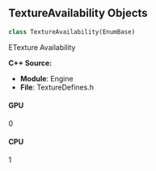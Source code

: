 ## TextureAvailability Objects

```python
class TextureAvailability(EnumBase)
```

ETexture Availability

**C++ Source:**

- **Module**: Engine
- **File**: TextureDefines.h

<a id="unreal.TextureAvailability.GPU"></a>

#### GPU

0

<a id="unreal.TextureAvailability.CPU"></a>

#### CPU

1

<a id="unreal.MediaTextureOutputFormat"></a>
